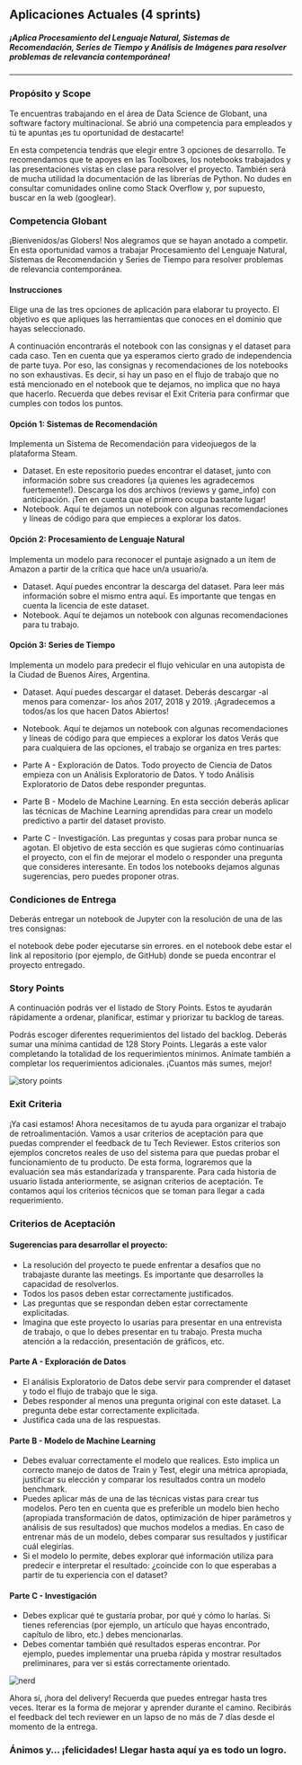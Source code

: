 ## Aplicaciones Actuales (4 sprints)

##### ¡Aplica Procesamiento del Lenguaje Natural, Sistemas de Recomendación, Series de Tiempo y Análisis de Imágenes para resolver problemas de relevancia contemporánea!
***

### Propósito y Scope

Te encuentras trabajando en el área de Data Science de Globant, una software factory multinacional. Se abrió una competencia para empleados y tú te apuntas ¡es tu oportunidad de destacarte!

En esta competencia tendrás que elegir entre 3 opciones de desarrollo. Te recomendamos que te apoyes en las Toolboxes, los notebooks trabajados y las presentaciones vistas en clase para resolver el proyecto. También será de mucha utilidad la documentación de las librerías de Python. No dudes en consultar comunidades online como Stack Overflow y, por supuesto, buscar en la web (googlear).

### Competencia Globant

¡Bienvenidos/as Globers! Nos alegramos que se hayan anotado a competir. En esta oportunidad vamos a trabajar Procesamiento del Lenguaje Natural, Sistemas de Recomendación y Series de Tiempo para resolver problemas de relevancia contemporánea.

#### Instrucciones

Elige una de las tres opciones de aplicación para elaborar tu proyecto. El objetivo es que apliques las herramientas que conoces en el dominio que hayas seleccionado.

A continuación encontrarás el notebook con las consignas y el dataset para cada caso. Ten en cuenta que ya esperamos cierto grado de independencia de parte tuya. Por eso, las consignas y recomendaciones de los notebooks no son exhaustivas. Es decir, si hay un paso en el flujo de trabajo que no está mencionado en el notebook que te dejamos, no implica que no haya que hacerlo. Recuerda que debes revisar el Exit Criteria para confirmar que cumples con todos los puntos.

#### Opción 1: Sistemas de Recomendación

Implementa un Sistema de Recomendación para videojuegos de la plataforma Steam.

- Dataset. En este repositorio puedes encontrar el dataset, junto con información sobre sus creadores (¡a quienes les agradecemos fuertemente!). Descarga los dos archivos (reviews y game_info) con anticipación. ¡Ten en cuenta que el primero ocupa bastante lugar!
- Notebook. Aquí te dejamos un notebook con algunas recomendaciones y líneas de código para que empieces a explorar los datos.

#### Opción 2: Procesamiento de Lenguaje Natural

Implementa un modelo para reconocer el puntaje asignado a un ítem de Amazon a partir de la crítica que hace un/a usuario/a.

- Dataset. Aquí puedes encontrar la descarga del dataset. Para leer más información sobre el mismo entra aquí. Es importante que tengas en cuenta la licencia de este dataset.
- Notebook. Aquí te dejamos un notebook con algunas recomendaciones para tu trabajo.

#### Opción 3: Series de Tiempo

Implementa un modelo para predecir el flujo vehicular en una autopista de la Ciudad de Buenos Aires, Argentina.

- Dataset. Aquí puedes descargar el dataset. Deberás descargar -al menos para comenzar- los años 2017, 2018 y 2019. ¡Agradecemos a todos/as los que hacen Datos Abiertos!
- Notebook. Aquí te dejamos un notebook con algunas recomendaciones y líneas de código para que empieces a explorar los datos
Verás que para cualquiera de las opciones, el trabajo se organiza en tres partes:

- Parte A - Exploración de Datos. Todo proyecto de Ciencia de Datos empieza con un Análisis Exploratorio de Datos. Y todo Análisis Exploratorio de Datos debe responder preguntas.
- Parte B - Modelo de Machine Learning. En esta sección deberás aplicar las técnicas de Machine Learning aprendidas para crear un modelo predictivo a partir del dataset provisto.
- Parte C - Investigación. Las preguntas y cosas para probar nunca se agotan. El objetivo de esta sección es que sugieras cómo continuarías el proyecto, con el fin de mejorar el modelo o responder una pregunta que consideres interesante. En todos los notebooks dejamos algunas sugerencias, pero puedes proponer otras.

### Condiciones de Entrega

Deberás entregar un notebook de Jupyter con la resolución de una de las tres consignas:

el notebook debe poder ejecutarse sin errores.
en el notebook debe estar el link al repositorio (por ejemplo, de GitHub) donde se pueda encontrar el proyecto entregado.

### Story Points

A continuación podrás ver el listado de Story Points. Estos te ayudarán rápidamente a ordenar, planificar, estimar y priorizar tu backlog de tareas.

Podrás escoger diferentes requerimientos del listado del backlog. Deberás sumar una mínima cantidad de 128 Story Points. Llegarás a este valor completando la totalidad de los requerimientos mínimos. Anímate también a completar los requerimientos adicionales. ¡Cuantos más sumes, mejor!

![story points](https://s3.amazonaws.com/platform-resources.acamica.com/slides/Im%C3%A1genes+en+Toolboxes/DS+(4+Sprints)/ds_sprintproject3_a_actualizado.png)

### Exit Criteria

¡Ya casi estamos! Ahora necesitamos de tu ayuda para organizar el trabajo de retroalimentación. Vamos a usar criterios de aceptación para que puedas comprender el feedback de tu Tech Reviewer. Estos criterios son ejemplos concretos reales de uso del sistema para que puedas probar el funcionamiento de tu producto. De esta forma, lograremos que la evaluación sea más estandarizada y transparente. Para cada historia de usuario listada anteriormente, se asignan criterios de aceptación. Te contamos aquí los criterios técnicos que se toman para llegar a cada requerimiento.

### Criterios de Aceptación

#### Sugerencias para desarrollar el proyecto:

- La resolución del proyecto te puede enfrentar a desafíos que no trabajaste durante las meetings. Es importante que desarrolles la capacidad de resolverlos.
- Todos los pasos deben estar correctamente justificados.
- Las preguntas que se respondan deben estar correctamente explicitadas.
- Imagina que este proyecto lo usarías para presentar en una entrevista de trabajo, o que lo debes presentar en tu trabajo. Presta mucha atención a la redacción, presentación de gráficos, etc.

#### Parte A - Exploración de Datos

- El análisis Exploratorio de Datos debe servir para comprender el dataset y todo el flujo de trabajo que le siga.
- Debes responder al menos una pregunta original con este dataset. La pregunta debe estar correctamente explicitada.
- Justifica cada una de las respuestas.

#### Parte B - Modelo de Machine Learning

- Debes evaluar correctamente el modelo que realices. Esto implica un correcto manejo de datos de Train y Test, elegir una métrica apropiada, justificar su elección y comparar los resultados contra un modelo benchmark.
- Puedes aplicar más de una de las técnicas vistas para crear tus modelos. Pero ten en cuenta que es preferible un modelo bien hecho (apropiada transformación de datos, optimización de hiper parámetros y análisis de sus resultados) que muchos modelos a medias. En caso de entrenar más de un modelo, debes comparar sus resultados y justificar cuál elegirías.
- Si el modelo lo permite, debes explorar qué información utiliza para predecir e interpretar el resultado: ¿coincide con lo que esperabas a partir de tu experiencia con el dataset?

#### Parte C - Investigación

- Debes explicar qué te gustaría probar, por qué y cómo lo harías. Si tienes referencias (por ejemplo, un artículo que hayas encontrado, capítulo de libro, etc.) debes mencionarlas.
- Debes comentar también qué resultados esperas encontrar. Por ejemplo, puedes implementar una prueba rápida y mostrar resultados preliminares, para ver si estás correctamente orientado.

![nerd](https://s3.amazonaws.com/platform-resources.acamica.com/slides/Im%C3%A1genes+en+Toolboxes/DS+(4+Sprints)/ds_sprintproject3_b.gif)

Ahora sí, ¡hora del delivery! Recuerda que puedes entregar hasta tres veces. Iterar es la forma de mejorar y aprender durante el camino. Recibirás el feedback del tech reviewer en un lapso de no más de 7 días desde el momento de la entrega.

### Ánimos y… ¡felicidades! Llegar hasta aquí ya es todo un logro.